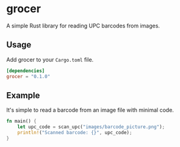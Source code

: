 # grocer

A simple Rust library for reading UPC barcodes from images.

## Usage

Add grocer to your `Cargo.toml` file.
```toml
[dependencies]
grocer = "0.1.0"
```

## Example

It's simple to read a barcode from an image file with minimal code.
```rust
fn main() {
	let upc_code = scan_upc("images/barcode_picture.png");
	println!("Scanned barcode: {}", upc_code);
}
```

